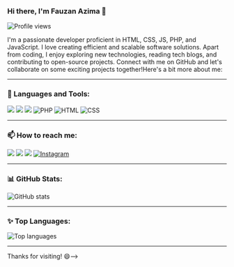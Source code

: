### Hi there, I'm Fauzan Azima 👋

![Profile views](https://komarev.com/ghpvc/?username=yourusername&color=blue)

I'm a passionate developer proficient in HTML, CSS, JS, PHP, and JavaScript. I love creating efficient and scalable software solutions. Apart from coding, I enjoy exploring new technologies, reading tech blogs, and contributing to open-source projects. Connect with me on GitHub and let's collaborate on some exciting projects together!Here's a bit more about me:

---

### 🚀 Languages and Tools:
<p align="left">
  <img src="https://img.icons8.com/color/48/000000/java-coffee-cup-logo--v1.png"/>
  <img src="https://img.icons8.com/color/48/000000/c-plus-plus-logo.png"/>
  <img src="https://img.icons8.com/color/48/000000/javascript.png"/>
  <img src="https://img.icons8.com/color/48/000000/php.png" alt="PHP"/>
  <img src="https://img.icons8.com/color/48/000000/html-5.png" alt="HTML"/>
  <img src="https://img.icons8.com/color/48/000000/css3.png" alt="CSS"/>
</p>

---

### 📫 How to reach me:
<p align="left">
  <a href="[https://linkedin.com/in/yourusername](https://www.linkedin.com/in/fauzan-azima-3aba0b310/)" target="_blank"><img src="https://img.icons8.com/fluent/48/000000/linkedin.png"/></a>
  <a href="https://twitter.com/yourusername" target="_blank"><img src="https://img.icons8.com/fluent/48/000000/twitter.png"/></a>
  <a href="mailto:yourname@example.com" target="_blank"><img src="https://img.icons8.com/fluent/48/000000/mail.png"/></a>
  <a href="[https://instagram.com/yourusername](https://www.instagram.com/fauzan_azima_26?igsh=M2p4ZXl4YWMyYWxw)" target="_blank"><img     src="https://img.icons8.com/fluent/48/000000/instagram-new.png" alt="Instagram"/></a>
</p>

---

<!--### 📝 Latest Blog Posts:
<!-- BLOG-POST-LIST:START -->
<!-- BLOG-POST-LIST:END -->

<!-----

### 📊 GitHub Stats:
<p align="left">
  <img src="https://github-readme-stats.vercel.app/api?username=yourusername&show_icons=true&theme=radical" alt="GitHub stats"/>
</p>

---

### 🏆 GitHub Trophies:
<p align="left">
  <img src="https://github-profile-trophy.vercel.app/?username=FauzanAzima26&theme=radical" alt="GitHub trophies"/>
</p>-->

### 📊 GitHub Stats:
<p align="left">
  <img src="https://github-readme-stats.vercel.app/api?username=FauzanAzima26&show_icons=true&theme=radical" alt="GitHub stats"/>
</p>

---

### ✨ Top Languages:
<p align="left">
  <img src="https://github-readme-stats.vercel.app/api/top-langs/?username=FauzanAzima26&layout=compact&theme=radical" alt="Top languages"/>
</p>

---

Thanks for visiting! 😄-->
